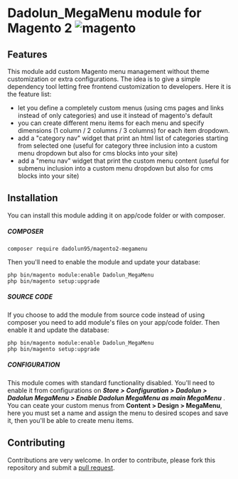 # Dadolun_MegaMenu module for Magento 2 <img src="https://avatars.githubusercontent.com/u/168457?s=40&v=4" alt="magento" />

## Features
This module add custom Magento menu management without theme customization or extra configurations.
The idea is to give a simple dependency tool letting free frontend customization to developers. 
Here it is the feature list:
- let you define a completely custom menus (using cms pages and links instead of only categories) and use it instead of magento's default 
- you can create different menu items for each menu and specify dimensions (1 column / 2 columns / 3 columns) for each item dropdown.
- add a "category nav" widget that print an html list of categories starting from selected one (useful for category three inclusion into a custom menu dropdown but also for cms blocks into your site)
- add a "menu nav" widget that print the custom menu content (useful for submenu inclusion into a custom menu dropdown but also for cms blocks into your site)

## Installation
You can install this module adding it on app/code folder or with composer.
##### COMPOSER
```
composer require dadolun95/magento2-megamenu
```
Then you'll need to enable the module and update your database:
```
php bin/magento module:enable Dadolun_MegaMenu
php bin/magento setup:upgrade
```
##### SOURCE CODE
If you choose to add the module from source code instead of using composer you need to add module's files on your app/code folder.
Then enable it and update the database:
```
php bin/magento module:enable Dadolun_MegaMenu
php bin/magento setup:upgrade
```
##### CONFIGURATION
This module comes with standard functionality disabled. You'll need to enable it from configurations on ___Store > Configuration > Dadolun > Dadolun MegaMenu > Enable Dadolun MegaMenu as main MegaMenu___ . 
You can ceate your custom menus from __Content > Design > MegaMenu__, here you must set a name and assign the menu to desired scopes and save it, then you'll be able to create menu items.

## Contributing
Contributions are very welcome. In order to contribute, please fork this repository and submit a [pull request](https://docs.github.com/en/free-pro-team@latest/github/collaborating-with-issues-and-pull-requests/creating-a-pull-request).
